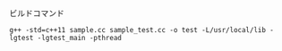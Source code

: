  
 ビルドコマンド
 ```
 g++ -std=c++11 sample.cc sample_test.cc -o test -L/usr/local/lib -lgtest -lgtest_main -pthread
 ```